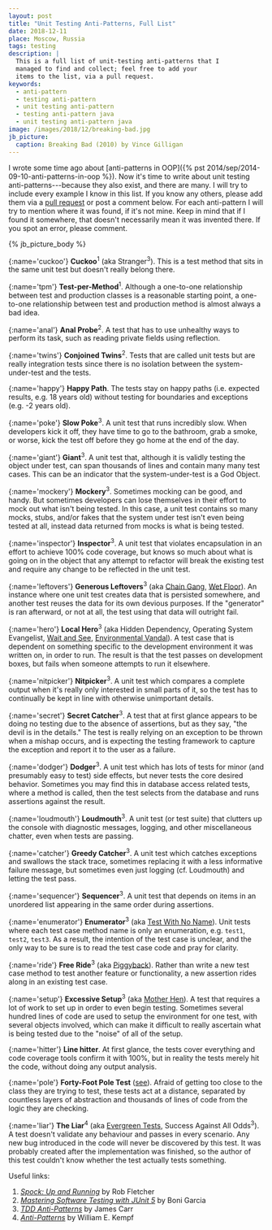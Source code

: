 ```yaml
---
layout: post
title: "Unit Testing Anti-Patterns, Full List"
date: 2018-12-11
place: Moscow, Russia
tags: testing
description: |
  This is a full list of unit-testing anti-patterns that I
  managed to find and collect; feel free to add your
  items to the list, via a pull request.
keywords:
  - anti-pattern
  - testing anti-pattern
  - unit testing anti-pattern
  - testing anti-pattern java
  - unit testing anti-pattern java
image: /images/2018/12/breaking-bad.jpg
jb_picture:
  caption: Breaking Bad (2010) by Vince Gilligan
---
```


I wrote some time ago about [anti-patterns in OOP]({% pst 2014/sep/2014-09-10-anti-patterns-in-oop %}).
Now it's time to write about unit testing anti-patterns---because they also exist, and there are many.
I will try to include every example I know in this list. If you know any
others, please add them via a [pull request](https://github.com/yegor256/blog) or
post a comment below. For each anti-pattern I will try to mention where it
was found, if it's not mine. Keep in mind that if I found it somewhere, that doesn't necessarily mean it
was invented there. If you spot an error, please comment.

<!--more-->

{% jb_picture_body %}

{:name='cuckoo'}
**Cuckoo**<sup>1</sup> (aka Stranger<sup>3</sup>).
This is a test method that sits in the same unit test but doesn't really belong there.

{:name='tpm'}
**Test-per-Method**<sup>1</sup>.
Although a one-to-one relationship between test and production classes is
a reasonable starting point, a one-to-one relationship between test
and production method is almost always a bad idea.

{:name='anal'}
**Anal Probe**<sup>2</sup>.
A test that has to use unhealthy ways to perform its task, such as
reading private fields using reflection.

{:name='twins'}
**Conjoined Twins**<sup>2</sup>.
Tests that are called unit tests but are really integration tests
since there is no isolation between the system-under-test and the
tests.

{:name='happy'}
**Happy Path**.
The tests stay on happy paths (i.e. expected results, e.g. 18 years old)
without testing for boundaries and exceptions (e.g. -2 years old).

{:name='poke'}
**Slow Poke**<sup>3</sup>.
A unit test that runs incredibly slow. When developers kick it off, they
have time to go to the bathroom, grab a smoke, or worse, kick the test off before
they go home at the end of the day.

{:name='giant'}
**Giant**<sup>3</sup>.
A unit test that, although it is validly testing the object under test,
can span thousands of lines and contain many many test cases. This
can be an indicator that the system-under-test is a God Object.

{:name='mockery'}
**Mockery**<sup>3</sup>.
Sometimes mocking can be good, and handy. But sometimes developers can
lose themselves in their effort to mock out what isn't being tested.
In this case, a unit test contains so many mocks, stubs, and/or fakes that
the system under test isn't even being tested at all, instead
data returned from mocks is what is being tested.

{:name='inspector'}
**Inspector**<sup>3</sup>.
A unit test that violates encapsulation in an effort to achieve 100%
code coverage, but knows so much about what is going on in the object
that any attempt to refactor will break the existing test and require
any change to be reflected in the unit test.

{:name='leftovers'}
**Generous Leftovers**<sup>3</sup> (aka [Chain Gang](https://stackoverflow.com/a/333814/187141),
[Wet Floor](https://stackoverflow.com/a/2150985/187141)).
An instance where one unit test creates data that is persisted somewhere,
and another test reuses the data for its own devious purposes. If the
"generator" is ran afterward, or not at all, the test using that
data will outright fail.

{:name='hero'}
**Local Hero**<sup>3</sup> (aka Hidden Dependency, Operating System Evangelist,
[Wait and See](https://stackoverflow.com/a/339339/187141), [Environmental Vandal](https://stackoverflow.com/a/339297/187141)).
A test case that is dependent on something specific to the development environment
it was written on, in order to run. The result is that the test passes
on development boxes, but fails when someone attempts to run it elsewhere.

{:name='nitpicker'}
**Nitpicker**<sup>3</sup>.
A unit test which compares a complete output when it's really only interested
in small parts of it, so the test has to continually be kept
in line with otherwise unimportant details.

{:name='secret'}
**Secret Catcher**<sup>3</sup>.
A test that at first glance appears to be doing no testing due
to the absence of assertions, but as they say, "the devil is in the details."
The test is really relying on an exception to be thrown when a mishap
occurs, and is expecting the testing framework to capture the exception
and report it to the user as a failure.

{:name='dodger'}
**Dodger**<sup>3</sup>.
A unit test which has lots of tests for minor (and presumably easy to test)
side effects, but never tests the core desired behavior. Sometimes you
may find this in database access related tests, where a method is
called, then the test selects from the database and runs assertions against the result.

{:name='loudmouth'}
**Loudmouth**<sup>3</sup>.
A unit test (or test suite) that clutters up the console with diagnostic
messages, logging, and other miscellaneous chatter, even when
tests are passing.

{:name='catcher'}
**Greedy Catcher**<sup>3</sup>.
A unit test which catches exceptions and swallows the stack trace, sometimes
replacing it with a less informative failure message, but sometimes even just
logging (cf. Loudmouth) and letting the test pass.

{:name='sequencer'}
**Sequencer**<sup>3</sup>.
A unit test that depends on items in an unordered list appearing
in the same order during assertions.

{:name='enumerator'}
**Enumerator**<sup>3</sup> (aka [Test With No Name](https://stackoverflow.com/a/336766/187141)).
Unit tests where each test case method name is only an enumeration,
e.g. `test1`, `test2`, `test3`. As a result, the intention of the
test case is unclear, and the only way to be sure is to read
the test case code and pray for clarity.

{:name='ride'}
**Free Ride**<sup>3</sup> (aka [Piggyback](https://stackoverflow.com/a/333883/187141)).
Rather than write a new test case method to test another feature
or functionality, a new assertion rides along in an existing test case.

{:name='setup'}
**Excessive Setup**<sup>3</sup> (aka [Mother Hen](https://stackoverflow.com/a/333909/187141)).
A test that requires a lot of work to set up in order to even begin testing.
Sometimes several hundred lines of code are used to setup the environment for one test,
with several objects involved, which can make it difficult to really ascertain
what is being tested due to the "noise" of all of the setup.

{:name='hitter'}
**Line hitter**.
At first glance, the tests cover everything and code coverage tools
confirm it with 100%, but in reality the tests merely hit the code,
without doing any output analysis.

{:name='pole'}
**Forty-Foot Pole Test** ([see](https://stackoverflow.com/a/339247/187141)).
Afraid of getting too close to the class they are trying to test, these tests
act at a distance, separated by countless layers of abstraction
and thousands of lines of code from the logic they are checking.

{:name='liar'}
**The Liar**<sup>4</sup> (aka [Evergreen Tests](https://youtu.be/1Z_h55jMe-M?t=1059), Success Against All Odds<sup>3</sup>).
A test doesn't validate any behaviour and passes in every scenario. Any new bug introduced
in the code will never be discovered by this test. It was probably created after the
implementation was finished, so the author of this test couldn't know whether the test
actually tests something.

Useful links:

  1. [_Spock: Up and Running_](https://amzn.to/2BaAKRB) by Rob Fletcher
  2. [_Mastering Software Testing with JUnit 5_](https://amzn.to/2DpkFc6) by Boni Garcia
  3. [_TDD Anti-Patterns_](http://archive.is/3acB#selection-119.0-119.17) by James Carr
  4. [_Anti-Patterns_](https://www.digitaltapestry.net/testify/manual/AntiPatterns.html) by William E. Kempf
